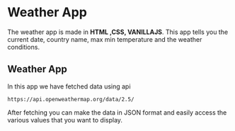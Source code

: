 # Weather App

The weather app is made in **HTML ,CSS, VANILLAJS**. This app tells you the current date, country name, max min temperature
and the weather conditions.

## Weather App
 
 In this app we have fetched data using api
 ```
 https://api.openweathermap.org/data/2.5/
 ```
 After fetching you can make the data in JSON format and easily access the various values that you want to display.
